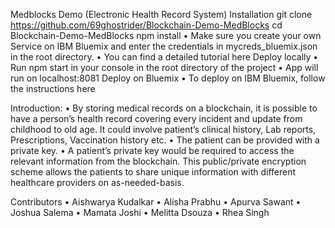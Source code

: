Medblocks Demo
(Electronic Health Record System)
Installation
git clone https://github.com/69ghostrider/Blockchain-Demo-MedBlocks
cd Blockchain-Demo-MedBlocks 
npm install
•	Make sure you create your own Service on IBM Bluemix and enter the credentials in mycreds_bluemix.json in the root directory.
•	You can find a detailed tutorial here
Deploy locally
•	Run npm start in your console in the root directory of the project
•	App will run on localhost:8081
Deploy on Bluemix
•	To deploy on IBM Bluemix, follow the instructions here

Introduction:
•	By storing medical records on a blockchain, it is possible to have a person’s health record covering every incident and update from childhood to old age. It could involve patient’s clinical history, Lab reports, Prescriptions, Vaccination history etc.
•	The patient can be provided with a private key.
•	A patient’s private key would be required to access the relevant information from the blockchain. This public/private encryption scheme allows the patients to share unique information with different healthcare providers on as-needed-basis.

Contributors
•	Aishwarya Kudalkar
•	Alisha Prabhu
•	Apurva Sawant
•	Joshua Salema
•	Mamata Joshi
•	Melitta Dsouza
•	Rhea Singh  

